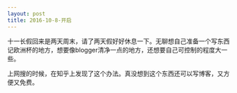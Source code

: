 ```yaml
---
layout: post
title: 2016-10-8-开启
---
```


十一长假回来是两天周末，请了两天假好好休息一下。无聊想自己准备一个写东西记欧洲杯的地方，想要像blogger清净一点的地方，还想要自己可控制的程度大一些。

上网搜的时候，在知乎上发现了这个办法。真没想到这个东西还可以写博客，又方便又免费。


